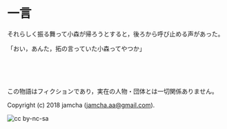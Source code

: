 

# 一言

それらしく振る舞って小森が帰ろうとすると，後ろから呼び止める声があった。  

「おい，あんた，拓の言っていた小森ってやつか」  

<br>  
<br>  

<br>  

この物語はフィクションであり，実在の人物・団体とは一切関係ありません。  

Copyright (c) 2018 jamcha (jamcha.aa@gmail.com).  

![cc by-nc-sa](https://i.creativecommons.org/l/by-nc-sa/4.0/88x31.png)  

